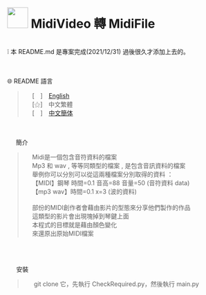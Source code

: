  
# <img src="https://cdn.discordapp.com/attachments/879008540839256134/996740051323068466/unknown.png" width=48> **MidiVideo 轉 MidiFile**
<br>
❕ 本 README.md 是專案完成(2021/12/31) 過後很久才添加上去的。<br>
<br>
&nbsp;

🌐 README 語言
>&emsp;&nbsp;[　]　[English](https://github.com/mcg25035/MidiVideo2MidiFile/blob/master/README.md)<br>
&emsp;&nbsp;[⚝]　中文繁體<br>
&emsp;&nbsp;[　]　[中文簡体](https://github.com/mcg25035/MidiVideo2MidiFile/blob/master/README/README_SC.md)

<br><br>
<img src="https://media.discordapp.net/attachments/763787703958372402/992695856492982352/unknown.png" width=16> 簡介

>&emsp;&nbsp;Midi是一個包含音符資料的檔案<br>
>&emsp;&nbsp;Mp3 和 wav , 等等同類型的檔案 , 是包含音訊資料的檔案<br>
>&emsp;&nbsp;舉例你可以分別可以從這兩種檔案分別取得的資料 ：<br>
>&emsp;&nbsp;【MIDI】鋼琴 時間=0.1 音高=88 音量=50 (音符資料 data)<br>
>&emsp;&nbsp;【mp3 wav】時間=0.1  x=3 (波的資料)<br>
><br>
>&emsp;&nbsp;部份的MIDI創作者會藉由影片的型態來分享他們製作的作品<br>
>&emsp;&nbsp;這類型的影片會出現塊掉到琴鍵上面<br>
>&emsp;&nbsp;本程式的目標就是藉由顏色變化<br>
>&emsp;&nbsp;來還原出原始MIDI檔案

<br><br>

<img src="https://cdn.discordapp.com/attachments/763787703958372402/992716242706255932/unknown.png" width=17> 安裝

>&emsp;&nbsp; git clone 它，先執行 CheckRequired.py，然後執行 main.py




 
